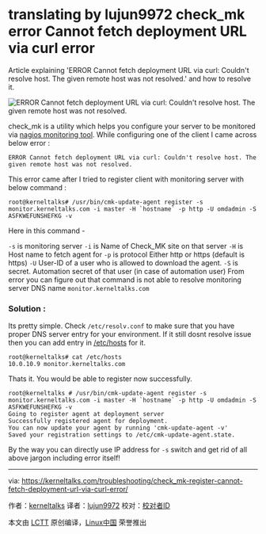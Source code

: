 translating by lujun9972
check_mk error Cannot fetch deployment URL via curl error
======
Article explaining 'ERROR Cannot fetch deployment URL via curl: Couldn't resolve host. The given remote host was not resolved.' and how to resolve it.

![ERROR Cannot fetch deployment URL via curl: Couldn't resolve host. The given remote host was not resolved.][1]

check_mk is a utility which helps you configure your server to be monitored via [nagios monitoring tool][2]. While configuring one of the client I came across below error :

`ERROR Cannot fetch deployment URL via curl: Couldn't resolve host. The given remote host was not resolved.`

This error came after I tried to register client with monitoring server with below command :

```
root@kerneltalks# /usr/bin/cmk-update-agent register -s monitor.kerneltalks.com -i master -H `hostname` -p http -U omdadmin -S ASFKWEFUNSHEFKG -v 
```

Here in this command -

`-s` is monitoring server
`-i` is Name of Check_MK site on that server
`-H` is Host name to fetch agent for
`-p` is protocol Either http or https (default is https)
`-U` User-ID of a user who is allowed to download the agent.
`-S` is secret. Automation secret of that user (in case of automation user)
From error you can figure out that command is not able to resolve monitoring server DNS name `monitor.kerneltalks.com`

### Solution :

Its pretty simple. Check `/etc/resolv.conf` to make sure that you have proper DNS server entry for your environment. If it still dosnt resolve issue then you can add entry in [/etc/hosts][3] for it.

```
root@kerneltalks# cat /etc/hosts
10.0.10.9 monitor.kerneltalks.com
```

Thats it. You would be able to register now successfully.

```
root@kerneltalks # /usr/bin/cmk-update-agent register -s monitor.kerneltalks.com -i master -H `hostname` -p http -U omdadmin -S ASFKWEFUNSHEFKG -v
Going to register agent at deployment server
Successfully registered agent for deployment.
You can now update your agent by running 'cmk-update-agent -v'
Saved your registration settings to /etc/cmk-update-agent.state.
```

By the way you can directly use IP address for `-s` switch and get rid of all above jargon including error itself!

--------------------------------------------------------------------------------

via: https://kerneltalks.com/troubleshooting/check_mk-register-cannot-fetch-deployment-url-via-curl-error/

作者：[kerneltalks][a]
译者：[lujun9972](https://github.com/lujun9972)
校对：[校对者ID](https://github.com/校对者ID)

本文由 [LCTT](https://github.com/LCTT/TranslateProject) 原创编译，[Linux中国](https://linux.cn/) 荣誉推出

[a]:https://kerneltalks.com
[1]:https://c4.kerneltalks.com/wp-content/uploads/2017/10/resolve-check_mk-error.png
[2]:https://www.nagios.org/
[3]:https://kerneltalks.com/linux/understanding-etc-hosts-file/
